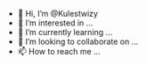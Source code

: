 - 👋 Hi, I’m @Kulestwizy
- 👀 I’m interested in ...
- 🌱 I’m currently learning ...
- 💞️ I’m looking to collaborate on ...
- 📫 How to reach me ...

<!---
Kulestwizy/Kulestwizy is a ✨ special ✨ repository because its `README.md` (this file) appears on your GitHub profile.
You can click the Preview link to take a look at your changes.
--->
